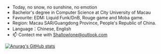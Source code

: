- Today, no snow, no sunshine, no emotion
- Bachelor's degree in Computer Science at City University of Macau
- Favourite: EDM: Liquid Funk/DnB, Rouge game and Moba game.
- Region: Macau SAR/Guangdong Province, People's Republic of China.
- Language：Chinese, English 
- 📫 Contect me with Shallowlone@outlook.com

<!---
ShallowLone/ShallowLone is a ✨ special ✨ repository because its `README.md` (this file) appears on your GitHub profile.
You can click the Preview link to take a look at your changes.
--->
[![Anurag's GitHub stats](https://github-readme-stats.vercel.app/api?username=Shallowlone)](https://github.com/anuraghazra/github-readme-stats)
